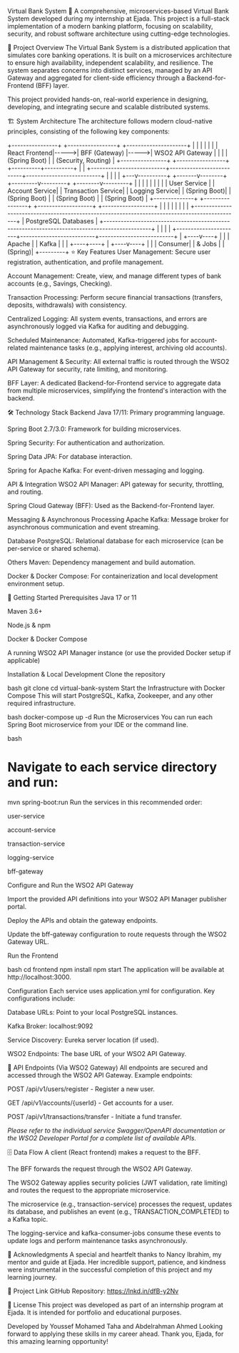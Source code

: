 Virtual Bank System 🏦
A comprehensive, microservices-based Virtual Bank System developed during my internship at Ejada. This project is a full-stack implementation of a modern banking platform, focusing on scalability, security, and robust software architecture using cutting-edge technologies.

🚀 Project Overview
The Virtual Bank System is a distributed application that simulates core banking operations. It is built on a microservices architecture to ensure high availability, independent scalability, and resilience. The system separates concerns into distinct services, managed by an API Gateway and aggregated for client-side efficiency through a Backend-for-Frontend (BFF) layer.

This project provided hands-on, real-world experience in designing, developing, and integrating secure and scalable distributed systems.

🏗️ System Architecture
The architecture follows modern cloud-native principles, consisting of the following key components:


+----------------+      +-----------------+      +---------------------+
|                |      |                 |      |                     |
|   React Frontend|----->|  BFF (Gateway)  |----->| WSO2 API Gateway    |
|                |      | (Spring Boot)   |      | (Security, Routing) |
+----------------+      +-----------------+      +----------+----------+
                                                           |
                                                           |
    +--------------------------+--------------------------+--------------------------+
    |                          |                          |                          |
+---v----------+       +-------v--------+       +---------v---------+       +--------v---------+
|              |       |                |       |                   |       |                  |
| User Service |       | Account Service|       | Transaction Service|       |   Logging Service|
| (Spring Boot)|       |  (Spring Boot) |       |    (Spring Boot)  |       |   (Spring Boot)  |
+--------------+       +----------------+       +-------------------+       +------------------+
        |                      |                          |                          |
        |                      |                          |                          |
+----------------------------------------------------------------------------------------------+
|                                       PostgreSQL Databases                                  |
+----------------------------------------------------------------------------------------------+
        |                      |                          |                          |
        +----------------------+--------------------------+--------------------------+
                                                 |
                                            +----v----+
                                            |         |
                                            |  Apache |
                                            |  Kafka  |
                                            |         |
                                            +----+----+
                                                 |
                                            +----v----+
                                            |         |
                                            | Consumer|
                                            | & Jobs  |
                                            | (Spring)|
                                            +---------+
⭐ Key Features
User Management: Secure user registration, authentication, and profile management.

Account Management: Create, view, and manage different types of bank accounts (e.g., Savings, Checking).

Transaction Processing: Perform secure financial transactions (transfers, deposits, withdrawals) with consistency.

Centralized Logging: All system events, transactions, and errors are asynchronously logged via Kafka for auditing and debugging.

Scheduled Maintenance: Automated, Kafka-triggered jobs for account-related maintenance tasks (e.g., applying interest, archiving old accounts).

API Management & Security: All external traffic is routed through the WSO2 API Gateway for security, rate limiting, and monitoring.

BFF Layer: A dedicated Backend-for-Frontend service to aggregate data from multiple microservices, simplifying the frontend's interaction with the backend.

🛠️ Technology Stack
Backend
Java 17/11: Primary programming language.

Spring Boot 2.7/3.0: Framework for building microservices.

Spring Security: For authentication and authorization.

Spring Data JPA: For database interaction.

Spring for Apache Kafka: For event-driven messaging and logging.

API & Integration
WSO2 API Manager: API gateway for security, throttling, and routing.

Spring Cloud Gateway (BFF): Used as the Backend-for-Frontend layer.

Messaging & Asynchronous Processing
Apache Kafka: Message broker for asynchronous communication and event streaming.

Database
PostgreSQL: Relational database for each microservice (can be per-service or shared schema).

Others
Maven: Dependency management and build automation.

Docker & Docker Compose: For containerization and local development environment setup.

🚦 Getting Started
Prerequisites
Java 17 or 11

Maven 3.6+

Node.js & npm

Docker & Docker Compose

A running WSO2 API Manager instance (or use the provided Docker setup if applicable)

Installation & Local Development
Clone the repository

bash
git clone <your-project-repo-link>
cd virtual-bank-system
Start the Infrastructure with Docker Compose
This will start PostgreSQL, Kafka, Zookeeper, and any other required infrastructure.

bash
docker-compose up -d
Run the Microservices
You can run each Spring Boot microservice from your IDE or the command line.

bash
# Navigate to each service directory and run:
mvn spring-boot:run
Run the services in this recommended order:

user-service

account-service

transaction-service

logging-service

bff-gateway

Configure and Run the WSO2 API Gateway

Import the provided API definitions into your WSO2 API Manager publisher portal.

Deploy the APIs and obtain the gateway endpoints.

Update the bff-gateway configuration to route requests through the WSO2 Gateway URL.

Run the Frontend

bash
cd frontend
npm install
npm start
The application will be available at http://localhost:3000.

Configuration
Each service uses application.yml for configuration. Key configurations include:

Database URLs: Point to your local PostgreSQL instances.

Kafka Broker: localhost:9092

Service Discovery: Eureka server location (if used).

WSO2 Endpoints: The base URL of your WSO2 API Gateway.

🔧 API Endpoints (Via WSO2 Gateway)
All endpoints are secured and accessed through the WSO2 API Gateway. Example endpoints:

POST /api/v1/users/register - Register a new user.

GET /api/v1/accounts/{userId} - Get accounts for a user.

POST /api/v1/transactions/transfer - Initiate a fund transfer.

*Please refer to the individual service Swagger/OpenAPI documentation or the WSO2 Developer Portal for a complete list of available APIs.*

🗄️ Data Flow
A client (React frontend) makes a request to the BFF.

The BFF forwards the request through the WSO2 API Gateway.

The WSO2 Gateway applies security policies (JWT validation, rate limiting) and routes the request to the appropriate microservice.

The microservice (e.g., transaction-service) processes the request, updates its database, and publishes an event (e.g., TRANSACTION_COMPLETED) to a Kafka topic.

The logging-service and kafka-consumer-jobs consume these events to update logs and perform maintenance tasks asynchronously.

🙏 Acknowledgments
A special and heartfelt thanks to Nancy Ibrahim, my mentor and guide at Ejada. Her incredible support, patience, and kindness were instrumental in the successful completion of this project and my learning journey.

🔗 Project Link
GitHub Repository: https://lnkd.in/dfB-y2Nv

📄 License
This project was developed as part of an internship program at Ejada. It is intended for portfolio and educational purposes.

Developed by Youssef Mohamed Taha and Abdelrahman Ahmed
Looking forward to applying these skills in my career ahead. Thank you, Ejada, for this amazing learning opportunity!
